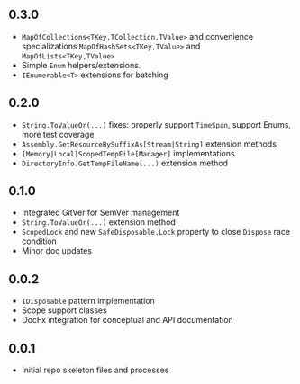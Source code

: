 ## 0.3.0
* `MapOfCollections<TKey,TCollection,TValue>` and convenience specializations `MapOfHashSets<TKey,TValue>` and `MapOfLists<TKey,TValue>`
* Simple `Enum` helpers/extensions.
* `IEnumerable<T>` extensions for batching

## 0.2.0
* `String.ToValueOr(...)` fixes: properly support `TimeSpan`, support Enums, more test coverage
* `Assembly.GetResourceBySuffixAs[Stream|String]` extension methods
* `[Memory|Local]ScopedTempFile[Manager]` implementations
* `DirectoryInfo.GetTempFileName(...)` extension method

## 0.1.0
* Integrated GitVer for SemVer management
* `String.ToValueOr(...)` extension method
* `ScopedLock` and new `SafeDisposable.Lock` property to close `Dispose` race condition
* Minor doc updates

## 0.0.2
* `IDisposable` pattern implementation
* Scope support classes
* DocFx integration for conceptual and API documentation

## 0.0.1
* Initial repo skeleton files and processes

